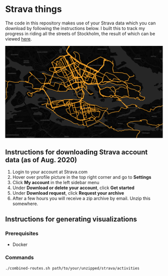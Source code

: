 # Strava things
The code in this repository makes use of your Strava data which you can download by
following the instructions below. I built this to track my progress in riding all the streets of Stockholm, the result of which can be viewed [here](https://johnpertoft.github.io/strava/index.html).

![](example.png)

## Instructions for downloading Strava account data (as of Aug. 2020)
1. Login to your account at Strava.com
2. Hover over profile picture in the top right corner and go to **Settings**
3. Click **My account** in the left sidebar menu
4. Under **Download or delete your account**, click **Get started**
5. Under **Download request**, click **Request your archive**
6. After a few hours you will receive a zip archive by email. Unzip this somewhere.

## Instructions for generating visualizations

### Prerequisites
- Docker

### Commands
```
./combined-routes.sh path/to/your/unzipped/strava/activities
```
